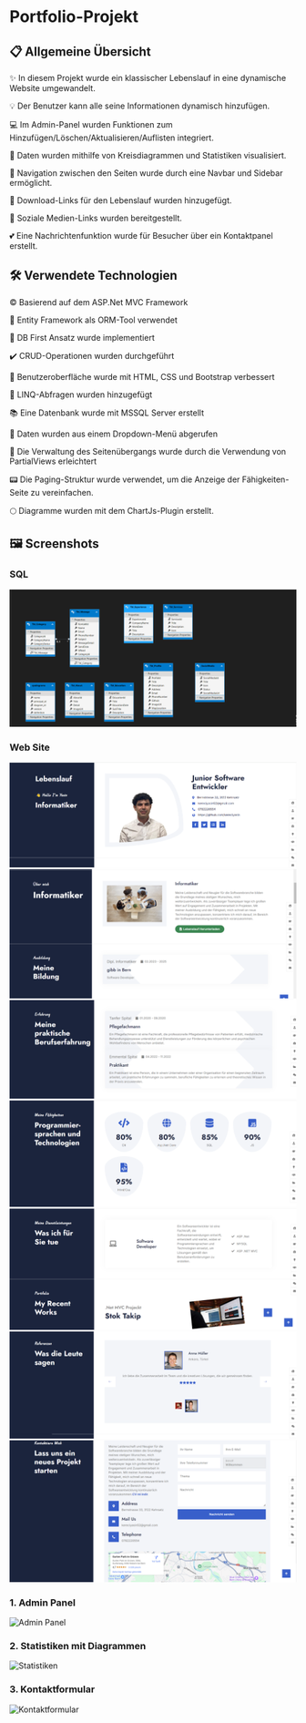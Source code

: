 # Portfolio-Projekt

## 📋 Allgemeine Übersicht
✨ In diesem Projekt wurde ein klassischer Lebenslauf in eine dynamische Website umgewandelt.

💡 Der Benutzer kann alle seine Informationen dynamisch hinzufügen.

💻 Im Admin-Panel wurden Funktionen zum Hinzufügen/Löschen/Aktualisieren/Auflisten integriert.

🥮 Daten wurden mithilfe von Kreisdiagrammen und Statistiken visualisiert.

📑 Navigation zwischen den Seiten wurde durch eine Navbar und Sidebar ermöglicht.

📎 Download-Links für den Lebenslauf wurden hinzugefügt.

📍 Soziale Medien-Links wurden bereitgestellt.

💕 Eine Nachrichtenfunktion wurde für Besucher über ein Kontaktpanel erstellt.

## 🛠️ Verwendete Technologien
©️ Basierend auf dem ASP.Net MVC Framework

🔎 Entity Framework als ORM-Tool verwendet

💯 DB First Ansatz wurde implementiert

✔️ CRUD-Operationen wurden durchgeführt

🎪 Benutzeroberfläche wurde mit HTML, CSS und Bootstrap verbessert

🚀 LINQ-Abfragen wurden hinzugefügt

📚 Eine Datenbank wurde mit MSSQL Server erstellt

🔅 Daten wurden aus einem Dropdown-Menü abgerufen

🔨 Die Verwaltung des Seitenübergangs wurde durch die Verwendung von PartialViews erleichtert

📟 Die Paging-Struktur wurde verwendet, um die Anzeige der Fähigkeiten-Seite zu vereinfachen.

🌕 Diagramme wurden mit dem ChartJs-Plugin erstellt.

## 🖼️ Screenshots

### SQL

![Diagram](./Screenshot/Screenshot.png)

### Web Site

![Diagram](./Screenshot/Screenshot1.png)
![Diagram](./Screenshot/Screenshot3.png)
![Diagram](./Screenshot/Screenshot4.png)
![Diagram](./Screenshot/Screenshot5.png)
![Diagram](./Screenshot/Screenshot6.png)
![Diagram](./Screenshot/Screenshot7.png.png)
![Diagram](./Screenshot/Screenshot8.png)

### 1. Admin Panel
![Admin Panel](./images/admin_panel.png)

### 2. Statistiken mit Diagrammen
![Statistiken](./images/statistics.png)

### 3. Kontaktformular
![Kontaktformular](./images/contact_form.png)

